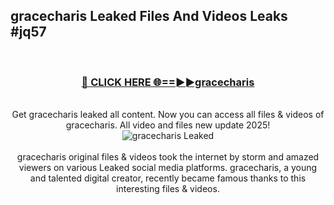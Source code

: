 ## gracecharis Leaked Files And Videos Leaks #jq57
<br>
<div align="center">
<h3><a href="https://watchclip.my.id/gracecharis" rel="nofollow">🔴 CLICK HERE 🌐==►►gracecharis</a></h3>
<br>
Get gracecharis leaked all content. Now you can access all files & videos of gracecharis. All video and files new update 2025!
<br>
<a href="https://watchclip.my.id/gracecharis" rel="nofollow" data-target="animated-image.originalLink"><img src="https://i.ibb.co.com/WyWwxjT/player-gif2.gif" alt="gracecharis Leaked" style="max-width: 100%; display: inline-block;" data-target="animated-image.originalImage"></a>
<br><br>
gracecharis original files & videos took the internet by storm and amazed viewers on various Leaked social media platforms. gracecharis, a young and talented digital creator, recently became famous thanks to this interesting files & videos.
</div>
<br>